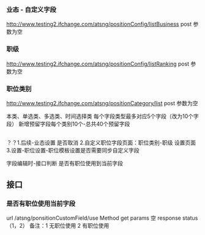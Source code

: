### 业态 - 自定义字段
http://www.testing2.ifchange.com/atsng/positionConfig/listBusiness  post 参数为空
### 职级
http://www.testing2.ifchange.com/atsng/positionConfig/listRanking  post 参数为空
### 职位类别
http://www.testing2.ifchange.com/atsng/positionCategory/list post 参数为空

本类、单选类、多选类、时间选择类 每个字段类型最多对应5个字段（改为10个字段）
新增预留字段每个类别10个-总共40个预留字段
## 
？？1.后续-业态设置 是否取消
    2.自定义职位字段页面：职位类别-职级 设置页面
    3.设置-职位设置-职位模板设置是否需要同步自定义字段

字段编辑时-接口判断 是否有职位使用到当前字段 
## 接口
### 是否有职位使用当前字段
url /atsng/ponsitionCustomField/use
Method get
params 空
response status（1，2）
备注：1 无职位使用  2 有职位使用
